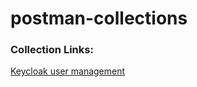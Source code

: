 # postman-collections

### Collection Links:
[Keycloak user management]([https://link-url-here.org](https://github.com/Web-Blog-Guru/postman-collections/blob/main/keycloak_auth.postman_collection.json)https://github.com/Web-Blog-Guru/postman-collections/blob/main/keycloak_auth.postman_collection.json)
